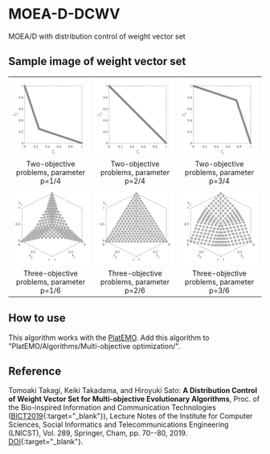 # MOEA-D-DCWV
MOEA/D with distribution control of weight vector set

## Sample image of weight vector set
||||
|:-:|:-:|:-:|
|![image](image/M2_1.svg)|![image](image/M2_2.svg)|![image](image/M2_3.svg)|
|Two-objective problems, parameter p=1/4|Two-objective problems, parameter p=2/4|Two-objective  problems, parameter p=3/4|
|![image](image/M3_1.svg)|![image](image/M3_2.svg)|![image](image/M3_3.svg)|
|Three-objective problems, parameter p=1/6|Three-objective problems, parameter p=2/6|Three-objective  problems, parameter p=3/6|
## How to use
This algorithm works with the [PlatEMO](https://github.com/BIMK/PlatEMO/). Add this algorithm to "PlatEMO/Algorithms/Multi-objective optimization/".  

## Reference 
Tomoaki Takagi, Keiki Takadama, and Hiroyuki Sato: **A Distribution Control of Weight Vector Set for Multi-objective Evolutionary Algorithms**,  Proc. of the Bio-inspired Information and Communication Technologies ([BICT2019](https://bionetics2019.eai-conferences.org){:target="_blank"}), Lecture Notes of the Institute for Computer Sciences, Social Informatics and Telecommunications Engineering (LNICST), Vol. 289, Springer, Cham, pp. 70--80, 2019. [DOI](https://doi.org/10.1007/978-3-030-24202-2_6){:target="_blank"}.
